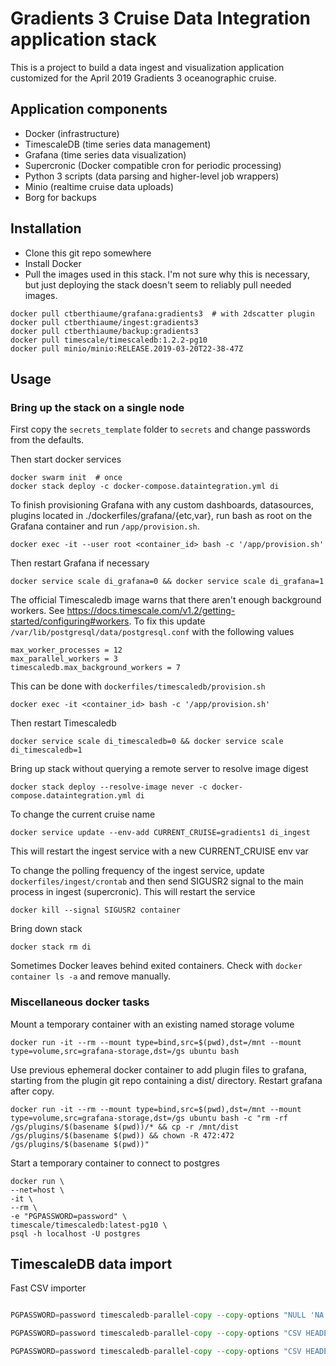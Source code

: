 # Gradients 3 Cruise Data Integration application stack

This is a project to build a data ingest and visualization application
customized for the April 2019 Gradients 3 oceanographic cruise.

## Application components

* Docker (infrastructure)
* TimescaleDB (time series data management)
* Grafana (time series data visualization)
* Supercronic (Docker compatible cron for periodic processing)
* Python 3 scripts (data parsing and higher-level job wrappers)
* Minio (realtime cruise data uploads)
* Borg for backups

## Installation

* Clone this git repo somewhere
* Install Docker
* Pull the images used in this stack. I'm not sure why this is necessary, but just deploying the stack doesn't seem to reliably pull needed images.

```
docker pull ctberthiaume/grafana:gradients3  # with 2dscatter plugin
docker pull ctberthiaume/ingest:gradients3
docker pull ctberthiaume/backup:gradients3
docker pull timescale/timescaledb:1.2.2-pg10
docker pull minio/minio:RELEASE.2019-03-20T22-38-47Z
```

## Usage

### Bring up the stack on a single node

First copy the `secrets_template` folder to `secrets` and change
passwords from the defaults.

Then start docker services

```
docker swarm init  # once
docker stack deploy -c docker-compose.dataintegration.yml di
```

To finish provisioning Grafana with any custom dashboards, datasources, plugins
located in ./dockerfiles/grafana/{etc,var}, run bash as root on the Grafana container
and run `/app/provision.sh`.

```docker exec -it --user root <container_id> bash -c '/app/provision.sh'```

Then restart Grafana if necessary

```docker service scale di_grafana=0 && docker service scale di_grafana=1```

The official Timescaledb image warns that there aren't enough background workers.
See https://docs.timescale.com/v1.2/getting-started/configuring#workers.
To fix this update `/var/lib/postgresql/data/postgresql.conf` with the following values

```
max_worker_processes = 12
max_parallel_workers = 3
timescaledb.max_background_workers = 7
```

This can be done with `dockerfiles/timescaledb/provision.sh`

```
docker exec -it <container_id> bash -c '/app/provision.sh'
```

Then restart Timescaledb

```docker service scale di_timescaledb=0 && docker service scale di_timescaledb=1```

Bring up stack without querying a remote server to resolve image digest

```docker stack deploy --resolve-image never -c docker-compose.dataintegration.yml di```

To change the current cruise name

```docker service update --env-add CURRENT_CRUISE=gradients1 di_ingest```

This will restart the ingest service with a new CURRENT_CRUISE env var

To change the polling frequency of the ingest service, update `dockerfiles/ingest/crontab`
and then send SIGUSR2 signal to the main process in ingest (supercronic).
This will restart the service

```docker kill --signal SIGUSR2 container```

Bring down stack

```docker stack rm di```

Sometimes Docker leaves behind exited containers. Check with `docker container ls -a` and remove manually.

### Miscellaneous docker tasks

Mount a temporary container with an existing named storage volume

```docker run -it --rm --mount type=bind,src=$(pwd),dst=/mnt --mount type=volume,src=grafana-storage,dst=/gs ubuntu bash```

Use previous ephemeral docker container to add plugin files to grafana, starting from the plugin git repo containing a dist/ directory. Restart grafana after copy.

```docker run -it --rm --mount type=bind,src=$(pwd),dst=/mnt --mount type=volume,src=grafana-storage,dst=/gs ubuntu bash -c "rm -rf /gs/plugins/$(basename $(pwd))/* && cp -r /mnt/dist /gs/plugins/$(basename $(pwd)) && chown -R 472:472 /gs/plugins/$(basename $(pwd))"```

Start a temporary container to connect to postgres

```
docker run \
--net=host \
-it \
--rm \
-e "PGPASSWORD=password" \
timescale/timescaledb:latest-pg10 \
psql -h localhost -U postgres
```

## TimescaleDB data import

Fast CSV importer

```go get github.com/timescale/timescaledb-parallel-copy/cmd/timescaledb-parallel-copy

PGPASSWORD=password timescaledb-parallel-copy --copy-options "NULL 'NA' CSV HEADER" -db-name gradients2 -table seaflow -file instrument-files/seaflow_MGL1704/prelim-stat.csv --truncate

PGPASSWORD=password timescaledb-parallel-copy --copy-options "CSV HEADER" -db-name gradients2 -table nav -file instrument-files/nav.csv --truncate

PGPASSWORD=password timescaledb-parallel-copy --copy-options "CSV HEADER" -db-name gradients2 -table par -file instrument-files/par.csv --truncate
```

